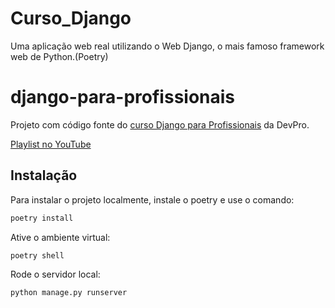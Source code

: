 # Curso_Django
Uma aplicação web real utilizando o Web Django, o mais famoso framework web de Python.(Poetry)

# django-para-profissionais
Projeto com código fonte do [curso Django para Profissionais](https://l.dev.pro.br/django-para-profissionais.) da DevPro.

[Playlist no YouTube](https://l.dev.pro.br/playlist-django-para-profissionais)

## Instalação

Para instalar o projeto localmente, instale o poetry e use o comando: 

```bash
poetry install
```

Ative o ambiente virtual:

```bash
poetry shell
```

Rode o servidor local:

```bash
python manage.py runserver
```
